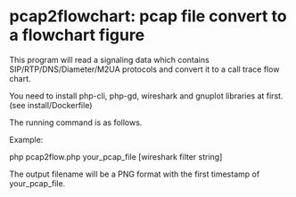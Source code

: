 # pcap2flowchart: pcap file convert to a flowchart figure
This program will read a signaling data which contains SIP/RTP/DNS/Diameter/M2UA protocols and convert it to a call trace flow chart.

You need to install php-cli, php-gd, wireshark and gnuplot libraries at first. (see install/Dockerfile)

The running command is as follows.

Example:

php pcap2flow.php your_pcap_file [wireshark filter string]


The output filename will be a PNG format with the first timestamp of your_pcap_file.